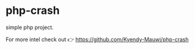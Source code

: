 # php-crash
 simple php project.

For more intel check out 👉 https://github.com/Kyendy-Mauwi/php-crash
